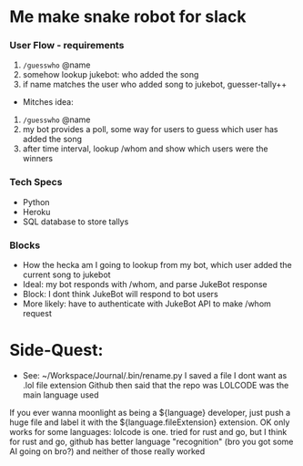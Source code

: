 # Me make snake robot for slack

### User Flow - requirements
1. `/guesswho` @name
2. somehow lookup jukebot: who added the song
3. if name matches the user who added song to jukebot, guesser-tally++
- Mitches idea:
1. `/guesswho` @name
2. my bot provides a poll, some way for users to guess which user has added the song
3. after time interval, lookup /whom and show which users were the winners

### Tech Specs
- Python
- Heroku
- SQL database to store tallys

### Blocks
- How the hecka am I going to lookup from my bot, which user added the current song to jukebot
- Ideal: my bot responds with /whom, and parse JukeBot response
- Block: I dont think JukeBot will respond to bot users
- More likely: have to authenticate with JukeBot API to make /whom request


# Side-Quest:
- See: ~/Workspace/Journal/.bin/rename.py
I saved a file I dont want as .lol file extension
Github then said that the repo was LOLCODE was the main language used

If you ever wanna moonlight as being a ${language} developer, just push a huge file and label it with the ${language.fileExtension} extension.
OK only works for some languages: lolcode is one.
tried for rust and go, but I think for rust and go, github has better language "recognition" (bro you got some AI going on bro?) and neither of those really worked